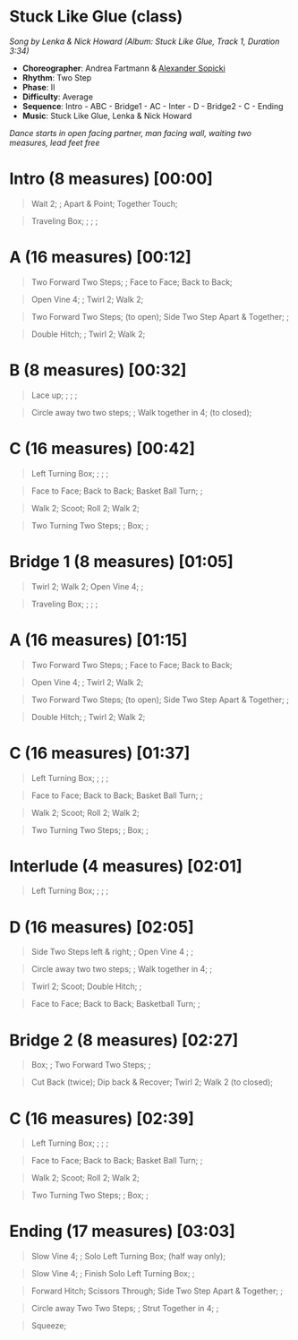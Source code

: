 # Stuck Like Glue (class)
*Song by Lenka & Nick Howard (Album: Stuck Like Glue, Track 1, Duration 3:34)*

* **Choreographer**: Andrea Fartmann & [Alexander Sopicki](mailto:cuesheets@gmx.net "cuesheets@gmx.net")
* **Rhythm**: Two Step
* **Phase**: II
* **Difficulty**: Average
* **Sequence**: Intro - ABC - Bridge1 - AC - Inter - D - Bridge2 - C - Ending
* **Music**: Stuck Like Glue, Lenka & Nick Howard

*Dance starts in open facing partner, man facing wall, waiting two measures, lead feet free*

# Intro (8 measures) [00:00]

> Wait 2; ; Apart & Point; Together Touch;

> Traveling Box; ; ; ;


# A (16 measures) [00:12]

> Two Forward Two Steps; ; Face to Face; Back to Back;

> Open Vine 4; ; Twirl 2; Walk 2;

> Two Forward Two Steps; (to open); Side Two Step Apart & Together; ;

> Double Hitch; ; Twirl 2; Walk 2;


# B (8 measures) [00:32]

> Lace up; ; ; ;

> Circle away two two steps; ; Walk together in 4; (to closed);


# C (16 measures) [00:42]

> Left Turning Box; ; ; ;

> Face to Face; Back to Back; Basket Ball Turn; ;

> Walk 2; Scoot; Roll 2; Walk 2;

> Two Turning Two Steps; ; Box; ;


# Bridge 1 (8 measures) [01:05]

> Twirl 2; Walk 2; Open Vine 4; ;

> Traveling Box; ; ; ;


# A (16 measures) [01:15]

> Two Forward Two Steps; ; Face to Face; Back to Back;

> Open Vine 4; ; Twirl 2; Walk 2;

> Two Forward Two Steps; (to open); Side Two Step Apart & Together; ;

> Double Hitch; ; Twirl 2; Walk 2;


# C (16 measures) [01:37]

> Left Turning Box; ; ; ;

> Face to Face; Back to Back; Basket Ball Turn; ;

> Walk 2; Scoot; Roll 2; Walk 2;

> Two Turning Two Steps; ; Box; ;

# Interlude (4 measures) [02:01]

> Left Turning Box; ; ; ;

# D (16 measures) [02:05]

> Side Two Steps left & right; ; Open Vine 4 ; ;

> Circle away two two steps; ; Walk together in 4; ;

> Twirl 2; Scoot; Double Hitch; ;

> Face to Face; Back to Back; Basketball Turn; ;

# Bridge 2 (8 measures) [02:27]

> Box; ; Two Forward Two Steps; ;

> Cut Back (twice); Dip back & Recover; Twirl 2; Walk 2 (to closed);

# C (16 measures) [02:39]

> Left Turning Box; ; ; ;

> Face to Face; Back to Back; Basket Ball Turn; ;

> Walk 2; Scoot; Roll 2; Walk 2;

> Two Turning Two Steps; ; Box; ;

# Ending (17 measures) [03:03]

> Slow Vine 4; ; Solo Left Turning Box; (half way only);

> Slow Vine 4; ; Finish Solo Left Turning Box; ;

> Forward Hitch; Scissors Through; Side Two Step Apart & Together; ;

> Circle away Two Two Steps; ; Strut Together in 4; ;

> Squeeze;